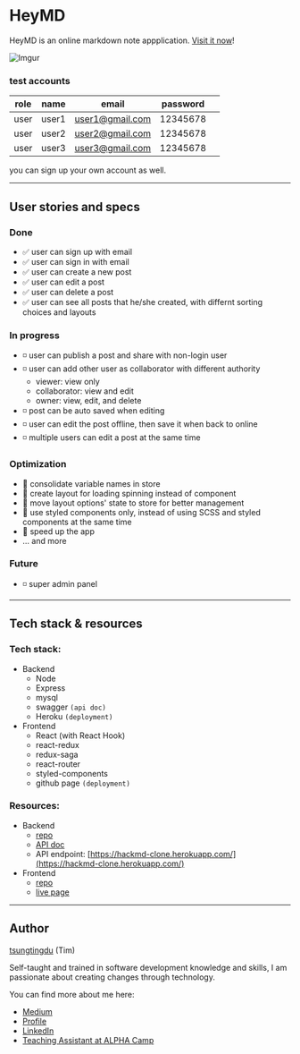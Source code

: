 # HeyMD

HeyMD is an online markdown note appplication. [Visit it now](https://tsungtingdu.github.io/heymd)!

![Imgur](https://i.imgur.com/CEe3JcG.png)

### test accounts
| role  | name  | email  |  password  |   |
|---|---|---|---|---|
| user | user1 | user1@gmail.com | 12345678 |
| user | user2 | user2@gmail.com | 12345678 |
| user | user3 | user3@gmail.com | 12345678 |


you can sign up your own account as well.

***
## User stories and specs

### Done
* ✅ user can sign up with email
* ✅ user can sign in with email
* ✅ user can create a new post
* ✅ user can edit a post
* ✅ user can delete a post
* ✅ user can see all posts that he/she created, with differnt sorting choices and layouts

### In progress
* ◽️ user can publish a post and share with non-login user
* ◽️ user can add other user as collaborator with different authority
  * viewer: view only
  * collaborator: view and edit
  * owner: view, edit, and delete
* ◽️ post can be auto saved when editing
* ◽️ user can edit the post offline, then save it when back to online
* ◽️ multiple users can edit a post at the same time

### Optimization
* 🔸 consolidate variable names in store
* 🔸 create layout for loading spinning instead of component
* 🔸 move layout options' state to store for better management
* 🔸 use styled components only, instead of using SCSS and styled components at the same time
* 🔸 speed up the app
* ... and more  

### Future
* ◽️ super admin panel

***

## Tech stack & resources
### Tech stack:
* Backend
  * Node
  * Express
  * mysql
  * swagger `(api doc)`
  * Heroku `(deployment)`
* Frontend
  * React (with React Hook)
  * react-redux
  * redux-saga
  * react-router
  * styled-components
  * github page `(deployment)`
### Resources:
* Backend
  * [repo](https://github.com/tsungtingdu/hackmd_clone_api_server)
  * [API doc](https://hackmd-clone.herokuapp.com/api-doc/#/)
  * API endpoint: [https://hackmd-clone.herokuapp.com/](https://hackmd-clone.herokuapp.com/)
* Frontend
  * [repo](https://github.com/tsungtingdu/heymd)
  * [live page](https://tsungtingdu.github.io/heymd)

***

## Author
[tsungtingdu](https://github.com/tsungtingdu) (Tim)

Self-taught and trained in software development knowledge and skills, I am passionate about creating changes through technology.

You can find more about me here:
* [Medium](https://medium.com/tds-note)
* [Profile](https://tsungtingdu.github.io/profile)
* [LinkedIn](https://www.linkedin.com/in/tsung-ting-tu/)
* [Teaching Assistant at ALPHA Camp](https://lighthouse.alphacamp.co/users/3247/ta_profile)
